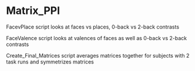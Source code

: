 # Matrix_PPI

FacevPlace script looks at faces vs places, 0-back vs 2-back contrasts

FaceValence script looks at valences of faces as well as 0-back vs 2-back contrasts

Create_Final_Matrices script averages matrices together for subjects with 2 task runs and symmetrizes matrices
